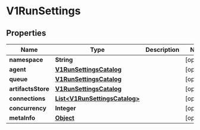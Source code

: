 

# V1RunSettings

## Properties

Name | Type | Description | Notes
------------ | ------------- | ------------- | -------------
**namespace** | **String** |  |  [optional]
**agent** | [**V1RunSettingsCatalog**](V1RunSettingsCatalog.md) |  |  [optional]
**queue** | [**V1RunSettingsCatalog**](V1RunSettingsCatalog.md) |  |  [optional]
**artifactsStore** | [**V1RunSettingsCatalog**](V1RunSettingsCatalog.md) |  |  [optional]
**connections** | [**List&lt;V1RunSettingsCatalog&gt;**](V1RunSettingsCatalog.md) |  |  [optional]
**concurrency** | **Integer** |  |  [optional]
**metaInfo** | [**Object**](.md) |  |  [optional]



